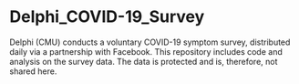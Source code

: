 # Delphi_COVID-19_Survey
Delphi (CMU) conducts a voluntary COVID-19 symptom survey, distributed daily via a partnership with Facebook. This repository includes code and analysis on the survey data. The data is protected and is, therefore, not shared here.
